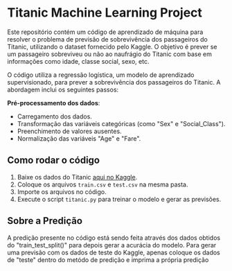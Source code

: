 # Titanic Machine Learning Project

Este repositório contém um código de aprendizado de máquina para resolver o problema de previsão de sobrevivência dos passageiros do Titanic, utilizando o dataset fornecido pelo Kaggle. O objetivo é prever se um passageiro sobreviveu ou não ao naufrágio do Titanic com base em informações como idade, classe social, sexo, etc.

O código utiliza a regressão logística, um modelo de aprendizado supervisionado, para prever a sobrevivência dos passageiros do Titanic. A abordagem inclui os seguintes passos:

**Pré-processamento dos dados**: 
   - Carregamento dos dados.
   - Transformação das variáveis categóricas (como "Sex" e "Social_Class").
   - Preenchimento de valores ausentes.
   - Normalização das variáveis "Age" e "Fare".
   
## Como rodar o código

1. Baixe os dados do Titanic [aqui no Kaggle](https://www.kaggle.com/c/titanic/data).
2. Coloque os arquivos `train.csv` e `test.csv` na mesma pasta.
3. Importe os arquivos no código.
4. Execute o script `titanic.py` para treinar o modelo e gerar as previsões.

## Sobre a Predição

A predição presente no código está sendo feita através dos dados obtidos do "train_test_split()" para depois gerar a acurácia do modelo. Para gerar uma previsão com os dados de teste do Kaggle, apenas coloque os dados de "teste" dentro do metódo de predição e imprima a própria predição

